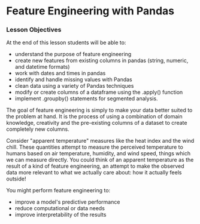 # Feature Engineering with Pandas


### Lesson Objectives
At the end of this lesson students will be able to:
- understand the purpose of feature engineering
- create new features from existing columns in pandas (string, numeric, and datetime formats)
- work with dates and times in pandas
- identify and handle missing values with Pandas
- clean data using a variety of Pandas techniques
- modify or create columns of a dataframe using the .apply() function
- implement .groupby() statements for segmented analysis.

The goal of feature engineering is simply to make your data better suited to the problem at hand. It is the process of using a combination of domain knowledge, creativity and the pre-existing columns of a dataset to create completely new columns.

Consider "apparent temperature" measures like the heat index and the wind chill. These quantities attempt to measure the perceived temperature to humans based on air temperature, humidity, and wind speed, things which we can measure directly. You could think of an apparent temperature as the result of a kind of feature engineering, an attempt to make the observed data more relevant to what we actually care about: how it actually feels outside!

You might perform feature engineering to:

- improve a model's predictive performance
- reduce computational or data needs
- improve interpretability of the results
